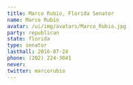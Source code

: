 ```yaml
---
title: Marco Rubio, Florida Senator
name: Marco Rubio
avatar: /ui/img/avatars/Marco_Rubio.jpg
party: republican
state: florida
type: senator
lasthall: 2016-07-24
phone: (202) 224-3041
never: 
twitter: marcorubio
---
```

